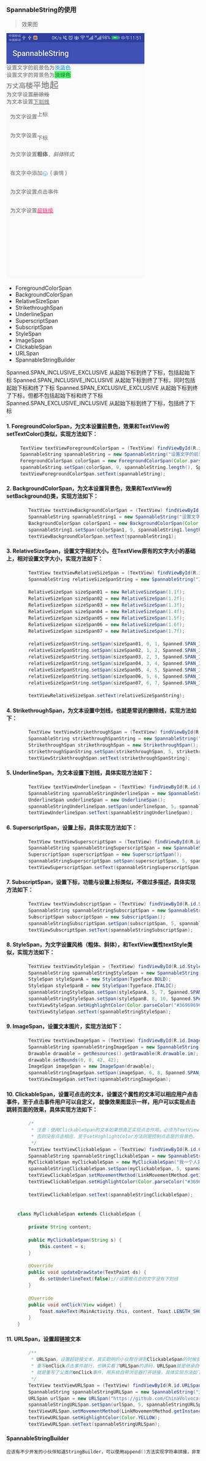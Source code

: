 ### SpannableString的使用

> 效果图

![](https://github.com/ChinaVolvocars/SpannableString/blob/master/img/20170801115739.png)


- ForegroundColorSpan
- BackgroundColorSpan
- RelativeSizeSpan
- StrikethroughSpan
- UnderlineSpan
- SuperscriptSpan
- SubscriptSpan
- StyleSpan
- ImageSpan
- ClickableSpan
- URLSpan
- SpannableStringBuilder

Spanned.SPAN_INCLUSIVE_EXCLUSIVE  从起始下标到终了下标，包括起始下标
Spanned.SPAN_INCLUSIVE_INCLUSIVE  从起始下标到终了下标，同时包括起始下标和终了下标
Spanned.SPAN_EXCLUSIVE_EXCLUSIVE  从起始下标到终了下标，但都不包括起始下标和终了下标
Spanned.SPAN_EXCLUSIVE_INCLUSIVE  从起始下标到终了下标，包括终了下标

#### 1. ForegroundColorSpan，为文本设置前景色，效果和TextView的setTextColor()类似，实现方法如下：
```java
	 TextView textViewForegroundColorSpan = (TextView) findViewById(R.id.ForegroundColorSpan);
	 SpannableString spannableString = new SpannableString("设置文字的前景色为淡蓝色");
	 ForegroundColorSpan colorSpan = new ForegroundColorSpan(Color.parseColor("#0099EE"));
	 spannableString.setSpan(colorSpan, 9, spannableString.length(), Spanned.SPAN_INCLUSIVE_EXCLUSIVE);
	 textViewForegroundColorSpan.setText(spannableString);
```
#### 2. BackgroundColorSpan，为文本设置背景色，效果和TextView的setBackground()类，实现方法如下：
```java
        TextView textViewBackgroundColorSpan = (TextView) findViewById(R.id.BackgroundColorSpan);
        SpannableString spannableString1 = new SpannableString("设置文字的背景色为淡绿色");
        BackgroundColorSpan colorSpan1 = new BackgroundColorSpan(Color.parseColor("#AC00FF30"));
        spannableString1.setSpan(colorSpan1, 9, spannableString1.length(), Spanned.SPAN_INCLUSIVE_EXCLUSIVE);
        textViewBackgroundColorSpan.setText(spannableString1);
```
#### 3. RelativeSizeSpan，设置文字相对大小，在TextView原有的文字大小的基础上，相对设置文字大小，实现方法如下：
```java
        TextView textViewRelativeSizeSpan = (TextView) findViewById(R.id.RelativeSizeSpan);
        SpannableString relativeSizeSpanString = new SpannableString("万丈高楼平地起");

        RelativeSizeSpan sizeSpan01 = new RelativeSizeSpan(1.1f);
        RelativeSizeSpan sizeSpan02 = new RelativeSizeSpan(1.2f);
        RelativeSizeSpan sizeSpan03 = new RelativeSizeSpan(1.3f);
        RelativeSizeSpan sizeSpan04 = new RelativeSizeSpan(1.4f);
        RelativeSizeSpan sizeSpan05 = new RelativeSizeSpan(1.5f);
        RelativeSizeSpan sizeSpan06 = new RelativeSizeSpan(1.6f);
        RelativeSizeSpan sizeSpan07 = new RelativeSizeSpan(1.7f);

        relativeSizeSpanString.setSpan(sizeSpan01, 0, 1, Spanned.SPAN_INCLUSIVE_EXCLUSIVE);
        relativeSizeSpanString.setSpan(sizeSpan02, 1, 2, Spanned.SPAN_INCLUSIVE_EXCLUSIVE);
        relativeSizeSpanString.setSpan(sizeSpan03, 2, 3, Spanned.SPAN_INCLUSIVE_EXCLUSIVE);
        relativeSizeSpanString.setSpan(sizeSpan04, 3, 4, Spanned.SPAN_INCLUSIVE_EXCLUSIVE);
        relativeSizeSpanString.setSpan(sizeSpan05, 4, 5, Spanned.SPAN_INCLUSIVE_EXCLUSIVE);
        relativeSizeSpanString.setSpan(sizeSpan06, 5, 6, Spanned.SPAN_INCLUSIVE_EXCLUSIVE);
        relativeSizeSpanString.setSpan(sizeSpan07, 6, 7, Spanned.SPAN_INCLUSIVE_EXCLUSIVE);

        textViewRelativeSizeSpan.setText(relativeSizeSpanString);

```
#### 4. StrikethroughSpan，为文本设置中划线，也就是常说的删除线，实现方法如下：
```java
        TextView textViewStrikethroughSpan = (TextView) findViewById(R.id.StrikethroughSpan);
        SpannableString strikethroughSpanString = new SpannableString("为文字设置删除线");
        StrikethroughSpan strikethroughSpan = new StrikethroughSpan();
        strikethroughSpanString.setSpan(strikethroughSpan, 5, strikethroughSpanString.length(), Spanned.SPAN_INCLUSIVE_EXCLUSIVE);
        textViewStrikethroughSpan.setText(strikethroughSpanString);

```
####  5. UnderlineSpan，为文本设置下划线，具体实现方法如下：
```java
        TextView textViewUnderlineSpan = (TextView) findViewById(R.id.UnderlineSpan);
        SpannableString spannableStringUnderlineSpan = new SpannableString("为文本设置下划线");
        UnderlineSpan underlineSpan = new UnderlineSpan();
        spannableStringUnderlineSpan.setSpan(underlineSpan, 5, spannableStringUnderlineSpan.length(), Spanned.SPAN_INCLUSIVE_EXCLUSIVE);
        textViewUnderlineSpan.setText(spannableStringUnderlineSpan);
```
####  6. SuperscriptSpan，设置上标，具体实现方法如下：
```java
        TextView textViewSuperscriptSpan = (TextView) findViewById(R.id.SuperscriptSpan);
        SpannableString spannableStringSuperscriptSpan = new SpannableString("为文字设置上标");
        SuperscriptSpan superscriptSpan = new SuperscriptSpan();
        spannableStringSuperscriptSpan.setSpan(superscriptSpan, 5, spannableStringSuperscriptSpan.length(), Spanned.SPAN_INCLUSIVE_EXCLUSIVE);
        textViewSuperscriptSpan.setText(spannableStringSuperscriptSpan);
```
####  7. SubscriptSpan，设置下标，功能与设置上标类似，不做过多描述，具体实现方法如下：
```java
        TextView textViewSubscriptSpan = (TextView) findViewById(R.id.SubscriptSpan);
        SpannableString spannableStringSubscriptSpan = new SpannableString("为文字设置下标");
        SubscriptSpan subscriptSpan = new SubscriptSpan();
        spannableStringSubscriptSpan.setSpan(subscriptSpan, 5, spannableStringSuperscriptSpan.length(), Spanned.SPAN_INCLUSIVE_EXCLUSIVE);
        textViewSubscriptSpan.setText(spannableStringSubscriptSpan);
```

####  8. StyleSpan，为文字设置风格（粗体、斜体），和TextView属性textStyle类似，实现方法如下：
```java
        TextView textViewStyleSpan = (TextView) findViewById(R.id.StyleSpan);
        SpannableString spannableStringStyleSpan = new SpannableString("为文字设置粗体，斜体样式");
        StyleSpan styleSpanA = new StyleSpan(Typeface.BOLD);
        StyleSpan styleSpanB = new StyleSpan(Typeface.ITALIC);
        spannableStringStyleSpan.setSpan(styleSpanA, 5, 7, Spanned.SPAN_INCLUSIVE_EXCLUSIVE);
        spannableStringStyleSpan.setSpan(styleSpanB, 8, 10, Spanned.SPAN_INCLUSIVE_EXCLUSIVE);
        textViewStyleSpan.setHighlightColor(Color.parseColor("#36969696"));
        textViewStyleSpan.setText(spannableStringStyleSpan);
```

####  9. ImageSpan，设置文本图片，实现方法如下：
```java
        TextView textViewImageSpan = (TextView) findViewById(R.id.ImageSpan);
        SpannableString spannableStringImageSpan = new SpannableString("在文字中添加表情（表情）");
        Drawable drawable = getResources().getDrawable(R.drawable.im);
        drawable.setBounds(0, 0, 42, 42);
        ImageSpan imageSpan = new ImageSpan(drawable);
        spannableStringImageSpan.setSpan(imageSpan, 6, 8, Spanned.SPAN_INCLUSIVE_EXCLUSIVE);
        textViewImageSpan.setText(spannableStringImageSpan);
```

####  10.  ClickableSpan，设置可点击的文本，设置这个属性的文本可以相应用户点击事件，至于点击事件用户可以自定义， 就像效果图显示一样，用户可以实现点击跳转页面的效果，具体实现方法如下：
```java
        /*
         * 注意：使用ClickableSpan的文本如果想真正实现点击作用，必须为TextView设置setMovementMethod方法，
         * 否则没有点击相应，至于setHighlightColor方法则是控制点击是的背景色。
         */
        TextView textViewClickableSpan = (TextView) findViewById(R.id.ClickableSpan);
        SpannableString spannableStringClickableSpan = new SpannableString("为文字设置点击事件");
        MyClickableSpan myClickableSpan = new MyClickableSpan("我一个人就是一支军队");
        spannableStringClickableSpan.setSpan(myClickableSpan, 5, spannableStringClickableSpan.length(), Spanned.SPAN_INCLUSIVE_EXCLUSIVE);
        textViewClickableSpan.setMovementMethod(LinkMovementMethod.getInstance());
        textViewClickableSpan.setHighlightColor(Color.parseColor("#36969696"));

        textViewClickableSpan.setText(spannableStringClickableSpan);
		
		
    class MyClickableSpan extends ClickableSpan {

        private String content;

        public MyClickableSpan(String s) {
            this.content = s;
        }

        @Override
        public void updateDrawState(TextPaint ds) {
            ds.setUnderlineText(false);//设置被点击的文字没有下划线
        }

        @Override
        public void onClick(View widget) {
            Toast.makeText(MainActivity.this, content, Toast.LENGTH_SHORT).show();
        }
    }
```
####  11. URLSpan，设置超链接文本
```java
        /**
         * URLSpan，设置超链接文本，其实聪明的小伙帮在讲到ClickableSpan的时候就能实现超链接文本的效果了，
         * 重写onClick点击事件就行，也确实看了URLSpan的源码，URLSpan就是继承自ClickableSpan，也和想象中一样，
         * 就是重写了父类的onClick事件，用系统自带浏览器打开链接，具体实现方法如下：
         */
        TextView textViewURLSpan = (TextView) findViewById(R.id.URLSpan);
        SpannableString spannableStringURLSpan = new SpannableString("为文字设置超链接");
        URLSpan urlSpan = new URLSpan("https://github.com/ChinaVolvocars");
        spannableStringURLSpan.setSpan(urlSpan, 5, spannableStringURLSpan.length(), Spanned.SPAN_INCLUSIVE_EXCLUSIVE);
        textViewURLSpan.setMovementMethod(LinkMovementMethod.getInstance());
        textViewURLSpan.setHighlightColor(Color.YELLOW);
        textViewURLSpan.setText(spannableStringURLSpan);
```

#### SpannableStringBuilder
```java
应该有不少开发的小伙伴知道StringBuilder，可以使用append()方法实现字符串拼接，非常方便。同样，SpannableString中也有SpannableStringBuilder，顾名思义，就是实现对，SpannableString的一个拼接效果，同样是append()方法，可以实现各种风格效果的SpannableString拼接，非常实用。
```